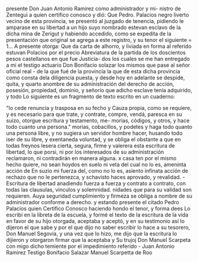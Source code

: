 presente Don Juan Antonio Ramirez como administrador y mi- nistro de Zentegui a quien certifico conosco y dió: Que Pedro.
Palacios negro liverto vecino de esta provincia, se presentó al juzgado de tenencia, pidiendo le amparase en su libertad a un hijo suyo nombrado estevan esclavo de la dicha mina de
Zerigut y habiendo accedido, como se expedita de la presentación que original se agrega a este registro, y su tenor el siguiente = 1... A presente otorga: Que da carta de alhorro, y liviada en forma al referido estuvan Polacios por el precio
Abreviatura de la partida de los doscientos pesos castellanos en que fue Justicia- dos los cuales se me han entregado a mi el testigo actuario Don Bonifacio solazar los mismos que pase al señor oficial real - de la que fué de la provincia la que
de esta dicha provincia como consta dela diligencia puesta, y desde hoy en adelante se despide, quita, y quarto anombre de su administración del derecho de acción, posesión, propiedad, dominio, y señorío que adicho esclave tenía adquirido, y todo
Lo siguiente es un fragmento de texto escrito en un cuaderno:

"lo cede renuncia y trasposa en su fecho y Cauza propia, como se requiere, y es necesario para que trate, y contrate, compre, vendá, paresca en su suizo, otorgue escritura y testamento, me- morias, códigos, y otros, y hace todo cuanto una persona."
morias, cobacillos, y podetes y haga todo quanto una persona libre, y no sugiera un servidor hombre hacer, husando todo iser de su libre, y exentaneda voluntad, y se obliga el obstante a que en todas freynos lesera cierta, segura, firme y valerera esta
escritura de libertad, lo que porsi, ni por los interesados de su
administración reclamaron, ni contradirán en manera alguna.
x
casa
ten por el mismo hecho quiere, no sean hoydos
en suelo ni veta del cual no lo es, ameninta acción de
En suzio mi fuerza del, como no lo es, asiento infinata acción de rechazo que no le pertenezca, y schavisto haces aprovado, y revalidad. - Escritura de libertad anadiendo fuerza a fuerza y contrato a contrato, con todas las clausulas, vinculos y solemnidad.
nidades que para su validad son requieren. Auya seguridad cumplimiento y firmeza se obliga a nombre de su administrador conforme a derecho. y estando presente el citado Pedro Palacios quien Certifico Conosco haciendo hondo el tenor, y forma dees
Lo escribí en la libreta de la escuela, y formé el texto de la escritura de la vida en favor de su hijo otorgada, aceptaba y aceptó, y en su testimonio así lo dijeron el que sabe y por el que dijo no saber escribir lo hace a su tesorero, Don Manuel Segovia, y una vez que lo hizo, me dijo que la escritura lo dijieron y otorgaron firmar que la aceptaba y
Su trujoj Don Manuel Scarpeta con migo dicho temiente por el
impedimiento referido - Juan Antonio Ramirez
Testigo Bonifacio Salazar
Manuel Scarpetta de Roo